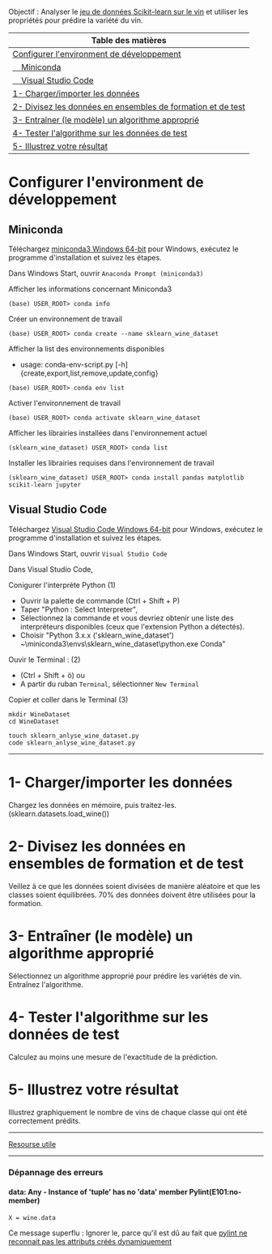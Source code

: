 Objectif : Analyser le [jeu de données Scikit-learn sur le vin](https://scikitlearn.org/stable/modules/generated/sklearn.datasets.load_wine.html) et utiliser les propriétés pour prédire la variété du vin.

|Table des matières|
|---|
|[Configurer l'environment de développement](#Configurer-l'environment-de-développement)|
|[&nbsp;&nbsp;&nbsp;&nbsp;Miniconda](#Miniconda)|
|[&nbsp;&nbsp;&nbsp;&nbsp;Visual Studio Code](#Visual-Studio-Code)|
|[1- Charger/importer les données](#1--Charger/importer-les-données)|
|[2- Divisez les données en ensembles de formation et de test](#2--Divisez-les-données-en-ensembles-de-formation-et-de-test)|
|[3- Entraîner (le modèle) un algorithme approprié](#3--Entraîner-(le-modèle)-un-algorithme-approprié)|
|[4- Tester l'algorithme sur les données de test](#4--Tester-l'algorithme-sur-les-données-de-test)|
|[5- Illustrez votre résultat](#5--Illustrez-votre-résultat)|

# Configurer l'environment de développement

## Miniconda

Téléchargez [miniconda3 Windows 64-bit](https://docs.conda.io/en/latest/miniconda.html#windows-installers) pour Windows, exécutez le programme d'installation et suivez les étapes. 

Dans Windows Start, ouvrir `Anaconda Prompt (miniconda3)`

Afficher les informations concernant Miniconda3
~~~
(base) USER_ROOT> conda info
~~~

Créer un environnement de travail
~~~
(base) USER_ROOT> conda create --name sklearn_wine_dataset
~~~

Afficher la list des environnements disponibles
- usage: conda-env-script.py [-h] {create,export,list,remove,update,config}
~~~
(base) USER_ROOT> conda env list
~~~

Activer l'environnement de travail
~~~
(base) USER_ROOT> conda activate sklearn_wine_dataset
~~~

Afficher les librairies installées dans l'environnement actuel
~~~
(sklearn_wine_dataset) USER_ROOT> conda list
~~~

Installer les librairies requises dans l'environnement de travail
~~~
(sklearn_wine_dataset) USER_ROOT> conda install pandas matplotlib scikit-learn jupyter
~~~

## Visual Studio Code

Téléchargez [Visual Studio Code Windows 64-bit](https://code.visualstudio.com/download) pour Windows, exécutez le programme d'installation et suivez les étapes. 

Dans Windows Start, ouvrir `Visual Studio Code`

Dans Visual Studio Code,

Conigurer l'interprète Python (1)
- Ouvrir la palette de commande (Ctrl + Shift + P)
- Taper "Python : Select Interpreter", 
- Sélectionnez la commande et vous devriez obtenir une liste des interpréteurs disponibles (ceux que l'extension Python a détectés).
- Choisir "Python 3.x.x ('sklearn_wine_dataset') ~\miniconda3\envs\sklearn_wine_dataset\python.exe   Conda"

Ouvir le Terminal : (2)
- (Ctrl + Shift + ö) ou 
- A partir du ruban `Terminal`, sélectionner `New Terminal`

Copier et coller dans le Terminal (3)
~~~
mkdir WineDataset
cd WineDataset
~~~
~~~
touch sklearn_anlyse_wine_dataset.py
code sklearn_anlyse_wine_dataset.py
~~~

---

# 1- Charger/importer les données
Chargez les données en mémoire, puis traitez-les. (sklearn.datasets.load_wine())

# 2- Divisez les données en ensembles de formation et de test
Veillez à ce que les données soient divisées de manière aléatoire et que les classes soient équilibrées. 70% des données doivent être utilisées pour la formation.

# 3- Entraîner (le modèle) un algorithme approprié
Sélectionnez un algorithme approprié pour prédire les variétés de vin. Entraînez l'algorithme.

# 4- Tester l'algorithme sur les données de test
Calculez au moins une mesure de l'exactitude de la prédiction.

# 5- Illustrez votre résultat
Illustrez graphiquement le nombre de vins de chaque classe qui ont été correctement prédits. 

---

[Resourse utile](https://www.projectpro.io/recipes/classify-wine-using-sklearn-tree-model)

---

### Dépannage des erreurs

#### data: Any - Instance of 'tuple' has no 'data' member Pylint(E101:no-member)
~~~
X = wine.data
~~~
Ce message superflu : Ignorer le, parce qu'il est dû au fait que [pylint ne reconnait pas les attributs créés dynamiquement](http://pylint-messages.wikidot.com/messages:e1101)
